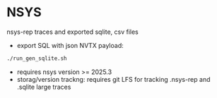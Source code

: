 # NSYS
nsys-rep traces and exported sqlite, csv files
* export SQL with json NVTX payload:
```bash
./run_gen_sqlite.sh
```
* requires nsys version >= 2025.3
* storag/version trackng: requires git LFS for tracking .nsys-rep and .sqlite large traces
